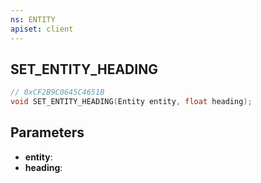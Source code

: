 ```yaml
---
ns: ENTITY
apiset: client
---
```

## SET_ENTITY_HEADING

```c
// 0xCF2B9C0645C4651B
void SET_ENTITY_HEADING(Entity entity, float heading);
```


## Parameters
* **entity**:
* **heading**: